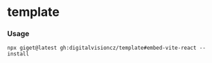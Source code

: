 # template

### Usage
```
npx giget@latest gh:digitalvisioncz/template#embed-vite-react --install
```

